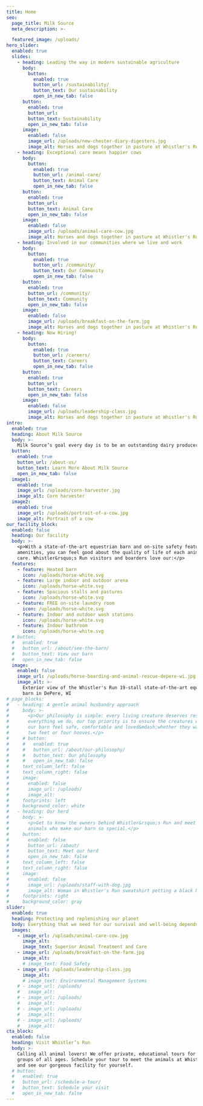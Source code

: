 ```yaml
---
title: Home
seo:
  page_title: Milk Source
  meta_description: >-

  featured_image: /uploads/
hero_slider:
  enabled: true
  slides: 
    - heading: Leading the way in modern sustainable agriculture
      body:
        button:
          enabled: true
          button_url: /sustainability/
          button_text: Our sustainability
          open_in_new_tab: false
      button:
        enabled: true
        button_url: 
        button_text: Sustainability
        open_in_new_tab: false
      image:
        enabled: false
        image_url: /uploads/new-chester-diary-digesters.jpg
        image_alt: Horses and dogs together in pasture at Whistler's Run
    - heading: Exceptional care means happier cows
      body:
        button:
          enabled: true
          button_url: /animal-care/
          button_text: Animal Care
          open_in_new_tab: false
      button:
        enabled: true
        button_url:
        button_text: Animal Care
        open_in_new_tab: false
      image:
        enabled: false
        image_url: /uploads/animal-care-cow.jpg
        image_alt: Horses and dogs together in pasture at Whistler's Run
    - heading: Involved in our communities where we live and work
      body:
        button:
          enabled: true
          button_url: /community/
          button_text: Our Community
          open_in_new_tab: false
      button:
        enabled: true
        button_url: /community/
        button_text: Community
        open_in_new_tab: false
      image:
        enabled: false
        image_url: /uploads/breakfast-on-the-farm.jpg
        image_alt: Horses and dogs together in pasture at Whistler's Run
    - heading: Now Hiring!
      body:
        button:
          enabled: true
          button_url: /careers/
          button_text: Careers
          open_in_new_tab: false
      button:
        enabled: true
        button_url: 
        button_text: Careers
        open_in_new_tab: false
      image:
        enabled: false
        image_url: /uploads/leadership-class.jpg
        image_alt: Horses and dogs together in pasture at Whistler's Run
intro:
  enabled: true
  heading: About Milk Source
  body: >-
    Milk Source’s goal every day is to be an outstanding dairy producer through exceptional care of animals, sustainable practices, environmental accountability and constant attention to detail. We are proud of our honest and considerate work force, and have earned a reputation as a rewarding place to work.
  button:
    enabled: true
    button_url: /about-us/
    button_text: Learn More About Milk Source
    open_in_new_tab: false
  image1:
    enabled: true
    image_url: /uploads/corn-harvester.jpg
    image_alt: Corn harvester
  image2:
    enabled: true
    image_url: /uploads/portrait-of-a-cow.jpg
    image_alt: Portrait of a cow
our_facility_block:
  enabled: false
  heading: Our facility
  body: >-
    <p>With a state-of-the-art equestrian barn and on-site safety features and
    amenities, you can feel good about the quality of life of each animal in our
    care. Whistler&rsquo;s Run visitors and boarders love our:</p>
  features:
    - feature: Heated barn
      icon: /uploads/horse-white.svg
    - feature: Large indoor and outdoor arena
      icon: /uploads/horse-white.svg
    - feature: Spacious stalls and pastures
      icon: /uploads/horse-white.svg
    - feature: FREE on-site laundry room
      icon: /uploads/horse-white.svg
    - feature: Indoor and outdoor wash stations
      icon: /uploads/horse-white.svg
    - feature: Indoor bathroom
      icon: /uploads/horse-white.svg
  # button:
  #   enabled: true
  #   button_url: /about/see-the-barn/
  #   button_text: View our barn
  #   open_in_new_tab: false
  image:
    enabled: false
    image_url: /uploads/horse-boarding-and-animal-rescue-depere-wi.jpg
    image_alt: >-
      Exterior view of the Whistler's Run 19-stall state-of-the-art equestrian
      barn in DePere, WI
# page_blocks:
#   - heading: A gentle animal husbandry approach
#     body: >-
#       <p>Our philosophy is simple: every living creature deserves respect. In
#       everything we do, our top priority is to ensure the creatures who enter
#       our barn feel safe, comfortable and loved&mdash;whether they walk in on
#       two feet or four hooves.</p>
#     # button:
#     #   enabled: true
#     #   button_url: /about/our-philosophy/
#     #   button_text: Our philosophy
#     #   open_in_new_tab: false
#     text_column_left: false
#     text_column_right: false
#     image:
#       enabled: false
#       image_url: /uploads/
#       image_alt:
#     footprints: left
#     background_color: white
#   - heading: Our herd
#     body: >-
#       <p>Get to know the owners behind Whistler&rsquo;s Run and meet each of the
#       animals who make our barn so special.</p>
#     button:
#       enabled: false
#       button_url: /about/
#       button_text: Meet our herd
#       open_in_new_tab: false
#     text_column_left: false
#     text_column_right: false
#     image:
#       enabled: false
#       image_url: /uploads/staff-with-dog.jpg
#       image_alt: Woman in Whistler's Run sweatshirt petting a black Newfoundland dog
#     footprints: right
#     background_color: gray
slider:
  enabled: true
  heading: Protecting and replenishing our planet
  body: Everything that we need for our survival and well-being depends, either directly or indirectly, on our natural environment. Sustainability creates and maintains the conditions under which humans and nature can exist in productive harmony, that permit fulfilling the social, economic and other requirements of present and future generations.
  images:
    - image_url: /uploads/animal-care-cow.jpg
      image_alt:
      image_text: Superior Animal Treatment and Care 
    - image_url: /uploads/breakfast-on-the-farm.jpg
      image_alt:
      # image_text: Food Safety
    - image_url: /uploads/leadership-class.jpg
      image_alt: 
      # image_text: Environmental Management Systems
    # - image_url: /uploads/
    #   image_alt: 
    # - image_url: /uploads/
    #   image_alt: 
    # - image_url: /uploads/
    #   image_alt: 
    # - image_url: /uploads/
    #   image_alt: 
cta_block:
  enabled: false
  heading: Visit Whistler’s Run
  body: >-
    Calling all animal lovers! We offer private, educational tours for small
    groups of all ages. Schedule your tour to meet the animals at Whistler’s Run
    and see our gorgeous facility for yourself.
  # button:
  #   enabled: true
  #   button_url: /schedule-a-tour/
  #   button_text: Schedule your visit
  #   open_in_new_tab: false
---
```


